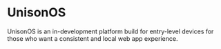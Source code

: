 # UnisonOS
UnisonOS is an in-development platform build for entry-level devices for those who want a consistent and local web app experience.
